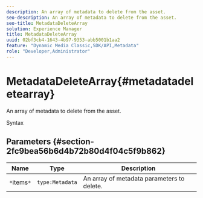```yaml
---
description: An array of metadata to delete from the asset.
seo-description: An array of metadata to delete from the asset.
seo-title: MetadataDeleteArray
solution: Experience Manager
title: MetadataDeleteArray
uuid: 02bf3cb4-1643-4b97-9353-abb5001b1aa2
feature: "Dynamic Media Classic,SDK/API,Metadata"
role: "Developer,Administrator"
---
```


# MetadataDeleteArray{#metadatadeletearray}

An array of metadata to delete from the asset.

 Syntax 

## Parameters {#section-2fc9bea56b6d4b72b80d4f04c5f9b862}

|  Name  | Type  | Description  |
|---|---|---|
|  `*`items`*`  | `type:Metadata`  | An array of metadata parameters to delete.  |

